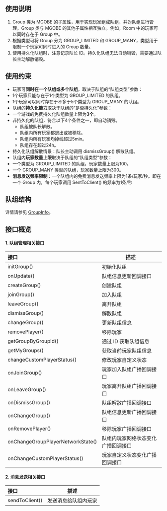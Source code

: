## 使用说明
1. Group 类为 MGOBE 的子属性，用于实现玩家组成队组，并对队组进行管理。Group 类与 MGOBE 的其他子属性相互独立。例如，Room 中的玩家可以同时存在于 Group 中。
2. 根据类型可将 Group 分为 GROUP_LIMITED 和 GROUP_MANY，类型用于限制一个玩家可同时进入的 Group 数量。
3. 使用持久化队组时，注意记录队长 ID。持久化队组无法自动销毁，需要通过队长主动解散销毁。

## 使用约束
- 玩家可**同时在一个队组或多个队组**，取决于队组的“队组类型”参数：
 - 1个玩家只能存在于1个类型为 GROUP_LIMITED 的队组。
 - 1个玩家可以同时存在于不多于5个类型为 GROUP_MANY 的队组。
- 队组的**持久化能力**取决于队组的“是否持久化”参数：
 - 一个游戏的免费持久化队组数量上限为**3个**。
 - 非持久化的队组，符合以下4个条件之一，即自动销毁。
   - 队组被队长解散。
   - 队组内所有玩家都退出或被移除。
   - 队组内所有玩家均掉线超过5min。
   - 队组存在超过24h。
- 持久化队组解散情景：队长主动调用 dismissGroup() 解散队组。
- 队组内**玩家数量上限**取决于队组的“队组类型”参数：
 - 一个类型为 GROUP_LIMITED 的队组，玩家数量上限为100。
 - 一个 GROUP_MANY 类型的队组，玩家数量上限为300。
- **消息发送频率限制**：一个队组内的免费消息发送频率上限为1条/玩家/秒。即在一个 Group 内，每个玩家调用 SentToClient() 的频率为1条/秒


## 队组结构
详情请参见 [GroupInfo](https://cloud.tencent.com/document/product/1038/35534#groupinfo)。

## 接口概览

#### 1. 队组管理相关接口

|接口|描述|
|:---|---|
|initGroup() |初始化队组|
|onUpdate() |队组信息更新回调接口|
|createGroup() |创建队组|
|joinGroup() |加入队组|
|leaveGroup() |离开队组|
|dismissGroup()|解散队组|
|changeGroup() |更新队组信息|
|removePlayer() |移除玩家|
|getGroupByGroupId()|通过 ID 获取队组信息|
|getMyGroups()|获取当前玩家队组信息|
|changeCustomPlayerStatus() |修改玩家自定义状态|
|onJoinGroup() |玩家加入队组广播回调接口|
|onLeaveGroup()|玩家离开队组广播回调接口|
|onDismissGroup() |队组解散广播回调接口|
|onChangeGroup() |队组信息更新广播回调接口|
|onRemovePlayer() |移除玩家广播回调接口|
|onChangeGroupPlayerNetworkState()|队组内玩家网络状态变化广播回调接口|
|onChangeCustomPlayerStatus() |玩家自定义状态变化广播回调接口|


#### 2. 消息发送相关接口

|接口|描述|
|:---|---|
|sendToClient() |发送消息给队组内玩家|
